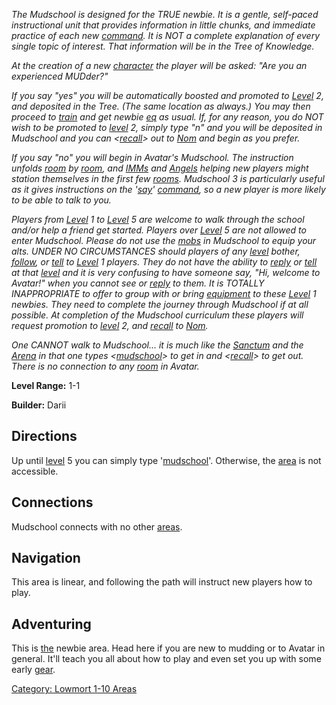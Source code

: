 *The Mudschool is designed for the TRUE newbie. It is a gentle,
self-paced instructional unit that provides information in little
chunks, and immediate practice of each new
[command](:Category:_Commands "wikilink"). It is NOT a complete
explanation of every single topic of interest. That information will be
in the Tree of Knowledge.*

*At the creation of a new [character](:Category:_Characters "wikilink")
the player will be asked: "Are you an experienced MUDder?"*

*If you say "yes" you will be automatically boosted and promoted to
[Level](Level "wikilink") 2, and deposited in the Tree. (The same
location as always.) You may then proceed to [train](Train "wikilink")
and get newbie [eq](:Category:_Gear "wikilink") as usual. If, for any
reason, you do NOT wish to be promoted to [level](Level "wikilink") 2,
simply type "n" and you will be deposited in Mudschool and you can
\<[recall](Recall "wikilink")\> out to [Nom](Nom "wikilink") and begin
as you prefer.*

*If you say "no" you will begin in Avatar's Mudschool. The instruction
unfolds [room](:Category:_Rooms "wikilink") by
[room](:Category:_Rooms "wikilink"), and
[IMMs](:Category:_Immortals "wikilink") and
[Angels](:Category:_Angels "wikilink") helping new players might station
themselves in the first few [rooms](:Category:_Rooms "wikilink").
Mudschool 3 is particularly useful as it gives instructions on the
'[say](Say "wikilink")' [command](:Category:_Commands "wikilink"), so a
new player is more likely to be able to talk to you.*

*Players from [Level](Level "wikilink") 1 to [Level](Level "wikilink") 5
are welcome to walk through the school and/or help a friend get started.
Players over [Level](Level "wikilink") 5 are not allowed to enter
Mudschool. Please do not use the [mobs](:Category:_Mobs "wikilink") in
Mudschool to equip your alts. UNDER NO CIRCUMSTANCES should players of
any [level](Level "wikilink") bother, [follow](Follow "wikilink"), or
[tell](Tell "wikilink") to [Level](Level "wikilink") 1 players. They do
not have the ability to [reply](Reply "wikilink") or
[tell](Tell "wikilink") at that [level](Level "wikilink") and it is very
confusing to have someone say, "Hi, welcome to Avatar!" when you cannot
see or [reply](Reply "wikilink") to them. It is TOTALLY INAPPROPRIATE to
offer to group with or bring [equipment](:Category:_Gear "wikilink") to
these [Level](Level "wikilink") 1 newbies. They need to complete the
journey through Mudschool if at all possible. At completion of the
Mudschool curriculum these players will request promotion to
[level](Level "wikilink") 2, and [recall](Recall "wikilink") to
[Nom](Nom "wikilink").*

*One CANNOT walk to Mudschool... it is much like the
[Sanctum](:Category:_Sanctum "wikilink") and the
[Arena](:Category:_Avatar_Arena "wikilink") in that one types
\<[mudschool](Mudschool "wikilink")\> to get in and
\<[recall](Recall "wikilink")\> to get out. There is no connection to
any [room](:Category:_Rooms "wikilink") in Avatar.*

**Level Range:** 1-1

**Builder:** Darii

## Directions

Up until [level](Level "wikilink") 5 you can simply type
'[mudschool](Mudschool "wikilink")'. Otherwise, the
[area](:Category:_Areas "wikilink") is not accessible.

## Connections

Mudschool connects with no other [areas](:Category:_Areas "wikilink").

## Navigation

This area is linear, and following the path will instruct new players
how to play.

## Adventuring

This is <u>the</u> newbie area. Head here if you are new to mudding or
to Avatar in general. It'll teach you all about how to play and even set
you up with some early [gear](:Category:_Gear "wikilink").

[Category: Lowmort 1-10 Areas](Category:_Lowmort_1-10_Areas "wikilink")
